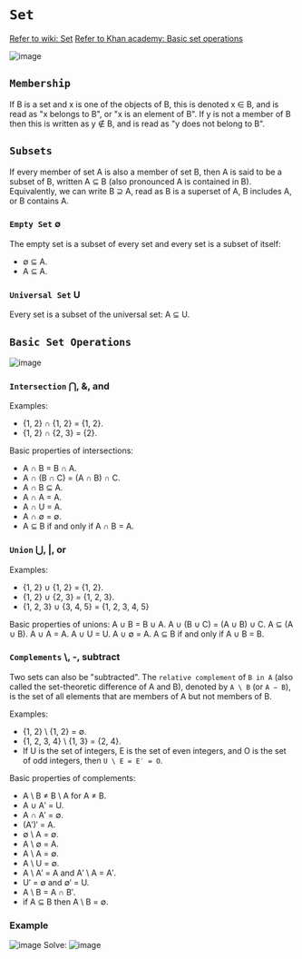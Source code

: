 # `Set`

[Refer to wiki: Set](https://www.wikiwand.com/en/Set_(mathematics))
[Refer to Khan academy: Basic set operations](https://www.khanacademy.org/math/statistics-probability/probability-library/basic-set-ops/v/intersection-and-union-of-sets)

![image](https://user-images.githubusercontent.com/14041622/44903368-ed8fc500-ad3e-11e8-81ac-e63fdaba31d2.png)

## `Membership`
If B is a set and x is one of the objects of B, this is denoted x ∈ B, and is read as "x belongs to B", or "x is an element of B". If y is not a member of B then this is written as y ∉ B, and is read as "y does not belong to B".


## `Subsets`
If every member of set A is also a member of set B, then A is said to be a subset of B, written A ⊆ B (also pronounced A is contained in B). Equivalently, we can write B ⊇ A, read as B is a superset of A, B includes A, or B contains A. 

### `Empty Set` ∅
The empty set is a subset of every set and every set is a subset of itself:
- ∅ ⊆ A.
- A ⊆ A.

### `Universal Set` U
Every set is a subset of the universal set:
A ⊆ U.

## `Basic Set Operations`
![image](https://user-images.githubusercontent.com/14041622/44903625-9ccc9c00-ad3f-11e8-92db-68823a730f7f.png)


### `Intersection` ⋂, &, and

Examples:
- {1, 2} ∩ {1, 2} = {1, 2}.
- {1, 2} ∩ {2, 3} = {2}.

Basic properties of intersections:
- A ∩ B = B ∩ A.
- A ∩ (B ∩ C) = (A ∩ B) ∩ C.
- A ∩ B ⊆ A.
- A ∩ A = A.
- A ∩ U = A.
- A ∩ ∅ = ∅.
- A ⊆ B if and only if A ∩ B = A.

### `Union` ⋃, |, or

Examples:
- {1, 2} ∪ {1, 2} = {1, 2}.
- {1, 2} ∪ {2, 3} = {1, 2, 3}.
- {1, 2, 3} ∪ {3, 4, 5} = {1, 2, 3, 4, 5}

Basic properties of unions:
A ∪ B = B ∪ A.
A ∪ (B ∪ C) = (A ∪ B) ∪ C.
A ⊆ (A ∪ B).
A ∪ A = A.
A ∪ U = U.
A ∪ ∅ = A.
A ⊆ B if and only if A ∪ B = B.

### `Complements` \\, -, subtract
Two sets can also be "subtracted". 
The `relative complement` of `B in A` (also called the set-theoretic difference of A and B), denoted by `A \ B` (or `A − B`), is the set of all elements that are members of A but not members of B. 

Examples:
- {1, 2} \ {1, 2} = ∅.
- {1, 2, 3, 4} \ {1, 3} = {2, 4}.
- If U is the set of integers, E is the set of even integers, and O is the set of odd integers, then `U \ E = E′ = O`.

Basic properties of complements:
- A \ B ≠ B \ A for A ≠ B.
- A ∪ A′ = U.
- A ∩ A′ = ∅.
- (A′)′ = A.
- ∅ \ A = ∅.
- A \ ∅ = A.
- A \ A = ∅.
- A \ U = ∅.
- A \ A′ = A and A′ \ A = A′.
- U′ = ∅ and ∅′ = U.
- A \ B = A ∩ B′.
- if A ⊆ B then A \ B = ∅.



### Example
![image](https://user-images.githubusercontent.com/14041622/45868662-ee090200-bdb8-11e8-8e70-b377c33c88c8.png)
Solve:
![image](https://user-images.githubusercontent.com/14041622/45868796-450ed700-bdb9-11e8-8474-71d0e0405f1c.png)
